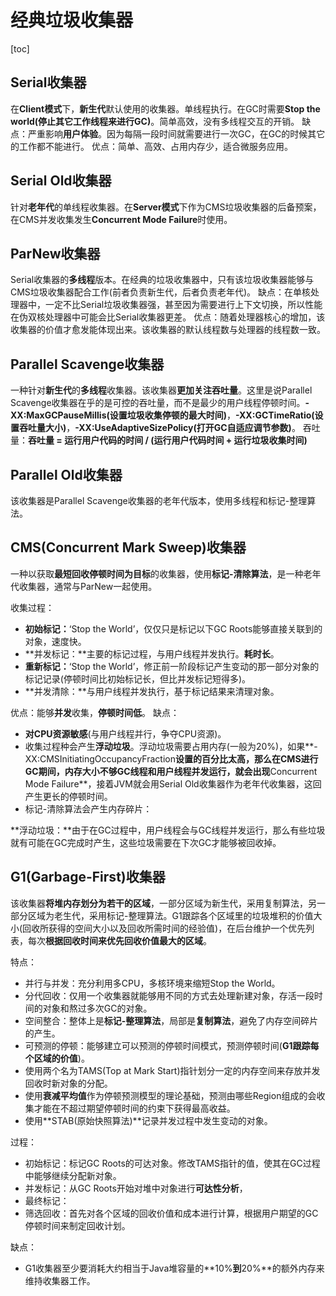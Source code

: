 # 经典垃圾收集器
[toc]

## Serial收集器
在**Client模式**下，**新生代**默认使用的收集器。单线程执行。在GC时需要**Stop the world(停止其它工作线程来进行GC)**。简单高效，没有多线程交互的开销。
缺点：严重影响**用户体验**。因为每隔一段时间就需要进行一次GC，在GC的时候其它的工作都不能进行。
优点：简单、高效、占用内存少，适合微服务应用。
## Serial Old收集器
针对**老年代**的单线程收集器。在**Server模式**下作为CMS垃圾收集器的后备预案，在CMS并发收集发生**Concurrent Mode Failure**时使用。
## ParNew收集器
Serial收集器的**多线程**版本。在经典的垃圾收集器中，只有该垃圾收集器能够与CMS垃圾收集器配合工作(前者负责新生代，后者负责老年代)。
缺点：在单核处理器中，一定不比Serial垃圾收集器强，甚至因为需要进行上下文切换，所以性能在伪双核处理器中可能会比Serial收集器更差。
优点：随着处理器核心的增加，该收集器的价值才愈发能体现出来。该收集器的默认线程数与处理器的线程数一致。
## Parallel Scavenge收集器
一种针对**新生代**的**多线程**收集器。该收集器**更加关注吞吐量**。这里是说Parallel Scavenge收集器在乎的是可控的吞吐量，而不是最少的用户线程停顿时间。**-XX:MaxGCPauseMillis(设置垃圾收集停顿的最大时间)**，**-XX:GCTimeRatio(设置吞吐量大小)**，**-XX:UseAdaptiveSizePolicy(打开GC自适应调节参数)**。
吞吐量：**吞吐量 = 运行用户代码的时间 / (运行用户代码时间 + 运行垃圾收集时间)**
## Parallel Old收集器
该收集器是Parallel Scavenge收集器的老年代版本，使用多线程和标记-整理算法。

## CMS(Concurrent Mark Sweep)收集器

一种以获取**最短回收停顿时间为目标**的收集器，使用**标记-清除算法**，是一种老年代收集器，通常与ParNew一起使用。

收集过程：
- **初始标记：**‘Stop the World’，仅仅只是标记以下GC Roots能够直接关联到的对象，速度快。
- **并发标记：**主要的标记过程，与用户线程并发执行。**耗时长**。
- **重新标记：**‘Stop the World’，修正前一阶段标记产生变动的那一部分对象的标记记录(停顿时间比初始标记长，但比并发标记短得多)。
- **并发清除：**与用户线程并发执行，基于标记结果来清理对象。

优点：能够**并发**收集，**停顿时间低**。
缺点：
- **对CPU资源敏感**(与用户线程并行，争夺CPU资源)。
- 收集过程种会产生**浮动垃圾**。浮动垃圾需要占用内存(一般为20%)，如果**-XX:CMSInitiatingOccupancyFraction**设置的百分比太高，那么在CMS进行GC期间，内存大小不够GC线程和用户线程并发运行，就会出现**Concurrent Mode Failure**，接着JVM就会用Serial Old收集器作为老年代收集器，这回产生更长的停顿时间。
- 标记-清除算法会产生内存碎片：

**浮动垃圾：**由于在GC过程中，用户线程会与GC线程并发运行，那么有些垃圾就有可能在GC完成时产生，这些垃圾需要在下次GC才能够被回收掉。

## G1(Garbage-First)收集器
该收集器**将堆内存划分为若干的区域**，一部分区域为新生代，采用复制算法，另一部分区域为老生代，采用标记-整理算法。G1跟踪各个区域里的垃圾堆积的价值大小(回收所获得的空间大小以及回收所需时间的经验值)，在后台维护一个优先列表，每次**根据回收时间来优先回收价值最大的区域**。

特点：
- 并行与并发：充分利用多CPU，多核环境来缩短Stop the World。
- 分代回收：仅用一个收集器就能够用不同的方式去处理新建对象，存活一段时间的对象和熬过多次GC的对象。
- 空间整合：整体上是**标记-整理算法**，局部是**复制算法**，避免了内存空间碎片的产生。
- 可预测的停顿：能够建立可以预测的停顿时间模式，预测停顿时间(**G1跟踪每个区域的价值**)。
- 使用两个名为TAMS(Top at Mark Start)指针划分一定的内存空间来存放并发回收时新对象的分配。
- 使用**衰减平均值**作为停顿预测模型的理论基础，预测由哪些Region组成的会收集才能在不超过期望停顿时间的约束下获得最高收益。
- 使用**STAB(原始快照算法)**记录并发过程中发生变动的对象。

过程：
- 初始标记：标记GC Roots的可达对象。修改TAMS指针的值，使其在GC过程中能够继续分配新对象。
- 并发标记：从GC Roots开始对堆中对象进行**可达性分析**，
- 最终标记：
- 筛选回收：首先对各个区域的回收价值和成本进行计算，根据用户期望的GC停顿时间来制定回收计划。

缺点：
- G1收集器至少要消耗大约相当于Java堆容量的**10%**到**20%**的额外内存来维持收集器工作。